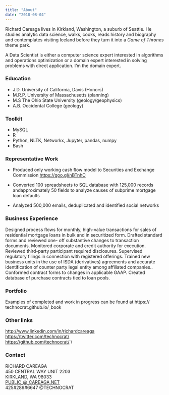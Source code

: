 ```yaml
---
title: "About"
date: "2018-08-04"
---
```


Richard Careaga lives in Kirkland, Washington, a suburb of Seattle. He studies analytic data science, walks, cooks, reads history and biography and contemplates visiting Iceland before they turn it into a *Game of Thrones* theme park.

A Data Scientist is either a computer science expert interested in algorithms and operations optimization or a domain expert interested in solving problems with direct application. I’m the domain expert.

### Education

* J.D. University of California, Davis (Honors) 
* M.R.P. University of Massachusetts (planning)
* M.S The Ohio State University (geology/geophysics) 
* A.B. Occidental College (geology)

### Toolkit

* MySQL 
* R
* Python, NLTK, Networkx, Jupyter, pandas, numpy
* Bash

### Representative Work

* Produced only working cash flow model to Securities and Exchange Commission https://goo.gl/nBTnhC

* Converted 100 spreadsheets to SQL database with 125,000 records andapproximately 50 fields to analyze causes of subprime mortgage loan defaults

* Analyzed 500,000 emails, deduplicated and identified social networks

### Business Experience

Designed process flows for monthly, high-value transactions for sales of residential mortgage loans in bulk and in securitized form. Drafted standard forms and reviewed one- off substantive changes to transaction documents. Monitored corporate and credit authority for execution. Reviewed third-party participant required disclosures. Supervised regulatory filings in connection with registered offerings. Trained new business units in the use of ISDA (derivatives) agreements and accurate identification of counter party legal entity among affiliated companies.. Conformed contract forms to changes in applicable GAAP. Created database of purchase contracts tied to loan pools.

### Portfolio

Examples of completed and work in progress can be found at https:// technocrat.github.io/_book

### Other links

http://www.linkedin.com/in/richardcareaga \
https://twitter.com/technocrat/ \
https://github.com/technocrat/ \

### Contact

RICHARD CAREAGA \
450 CENTRAL WAY UNIT 2203 \
KIRKLAND, WA 98033\
PUBLIC_@_CAREAGA.NET\
425#289#6647 @TECHNOCRAT









